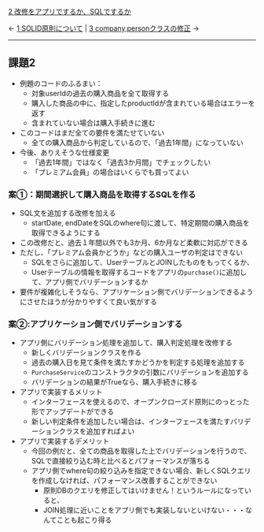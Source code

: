 [2 改修をアプリでするか、SQLでするか](2%20改修をアプリでするか、SQLでするか.md)

← [1 SOLID原則について](1%20SOLID原則について.md) | [3 company,personクラスの修正](3%20company,personクラスの修正.md) →

---

## 課題2

- 例題のコードのふるまい：
	- 対象userIdの過去の購入商品を全て取得する
	- 購入した商品の中に、指定したproductIdが含まれている場合はエラーを返す
	- 含まれていない場合は購入手続きに進む
- このコードはまだ全ての要件を満たせていない
	- 全ての購入商品から判定しているので、「過去1年間」になっていない
- 今後、ありえそうな仕様変更
	- 「過去1年間」ではなく「過去3か月間」でチェックしたい
	- 「プレミアム会員」の場合はいくらでも買ってよい

### 案①：期間選択して購入商品を取得するSQLを作る

- SQL文を追加する改修を加える
	- startDate, endDateをSQLのwhere句に渡して、特定期間の購入商品を取得できるようにする
- この改修だと、過去１年間以外でも3か月、6か月など柔軟に対応ができる
- ただし、「プレミアム会員かどうか」などの購入ユーザの判定はできない
	- SQLをさらに追加して、UserテーブルとJOINしたものをもってくるか、
	- Userテーブルの情報を取得するコードをアプリの`purchase()`に追加して、アプリ側でバリデーションするか
- 要件が複雑化しそうなら、アプリケーション側でバリデーションできるようにさせたほうが分かりやすくて良い気がする

### 案②:アプリケーション側でバリデーションする

- アプリ側にバリデーション処理を追加して、購入判定処理を改修する
	- 新しくバリデーションクラスを作る
	- 過去の購入日を見て条件を満たすかどうかを判定する処理を追加する
	- `PurchaseService`のコンストラクタの引数にバリデーションを追加する
	- バリデーションの結果がTrueなら、購入手続きに移る
- アプリで実装するメリット
	- インターフェースを使えるので、オープンクローズド原則にのっとった形でアップデートができる
	- 新しい判定条件を追加したい場合は、インターフェースを満たすバリデーションクラスを追加すればよい
- アプリで実装するデメリット
	- 今回の例だと、全ての商品を取得した上でバリデーションを行うので、SQLで直接絞り込む時と比べるとパフォーマンスが落ちる
	- アプリ側でwhere句の絞り込みを指定できない場合、新しくSQLクエリを作成しなければ、パフォーマンス改善することができない
		- 原則DBのクエリを修正してはいけません！というルールになっていると、
		- JOIN処理に近いことをアプリ側でも実装しないといけない・・・なんてことも起こり得る